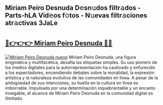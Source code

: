 ## Miriam Peiro Desnuda D𝚎sn𝚞dos filtr𝚊dos - Parts-hLA Vid𝚎os f𝚘tos - N𝚞evas filtr𝚊ciones atr𝚊ctivas 3JaLe

# <h2><a href="http://mb2uxm8.tromn.icu/?c=Miriam+Peiro+Desnuda">🔗👉👉👉 Miriam Peiro Desnuda 🔗🔗</a></h2>

[![Miriam Peiro Desnuda nuevo](https://i.imgur.com/pEAQMta.gif)](http://mb2uxm8.tromn.icu/?c=Miriam+Peiro+Desnuda)
Miriam Peiro Desnuda, una figura enigmática y multifacética, desafía las etiquetas simples. Su uso pionero de los medios digitales para la autorrepresentación ha cautivado y enfurecido a los espectadores, encendiendo debates sobre la moralidad, la expresión artística y la naturaleza evolutiva de las comunidades en línea. A pesar de la ambigüedad de sus intenciones, su huella en la cultura en línea es imborrable. Impulsado por una determinación inquebrantable y un encanto innegable, el alcance de Miriam Peiro Desnuda en la comunidad digital es ilimitado.
